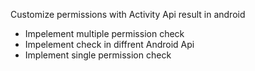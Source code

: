 Customize permissions with Activity Api result in android 
 - Impelement multiple permission check
 - Impelement check in diffrent Android Api
 - Implement single permission check
